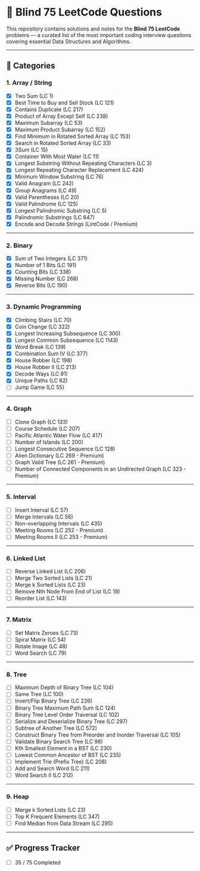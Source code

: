 # 🚀 Blind 75 LeetCode Questions

This repository contains solutions and notes for the **Blind 75 LeetCode** problems — a curated list of the most important coding interview questions covering essential Data Structures and Algorithms.

---

## 📌 Categories

### 1. Array / String
- [x] Two Sum (LC 1)  
- [x] Best Time to Buy and Sell Stock (LC 121)  
- [x] Contains Duplicate (LC 217)  
- [x] Product of Array Except Self (LC 238)  
- [x] Maximum Subarray (LC 53)  
- [x] Maximum Product Subarray (LC 152)  
- [x] Find Minimum in Rotated Sorted Array (LC 153)  
- [x] Search in Rotated Sorted Array (LC 33)  
- [x] 3Sum (LC 15)  
- [x] Container With Most Water (LC 11)  
- [x] Longest Substring Without Repeating Characters (LC 3)  
- [x] Longest Repeating Character Replacement (LC 424)  
- [x] Minimum Window Substring (LC 76)  
- [x] Valid Anagram (LC 242)  
- [x] Group Anagrams (LC 49)  
- [x] Valid Parentheses (LC 20)  
- [x] Valid Palindrome (LC 125)  
- [x] Longest Palindromic Substring (LC 5)  
- [x] Palindromic Substrings (LC 647)  
- [x] Encode and Decode Strings (LintCode / Premium)

---

### 2. Binary
- [x] Sum of Two Integers (LC 371)  
- [x] Number of 1 Bits (LC 191)  
- [x] Counting Bits (LC 338)  
- [x] Missing Number (LC 268)  
- [x] Reverse Bits (LC 190)  

---

### 3. Dynamic Programming
- [x] Climbing Stairs (LC 70)  
- [x] Coin Change (LC 322)  
- [x] Longest Increasing Subsequence (LC 300)  
- [x] Longest Common Subsequence (LC 1143)  
- [x] Word Break (LC 139)  
- [x] Combination Sum IV (LC 377)  
- [x] House Robber (LC 198)  
- [x] House Robber II (LC 213)  
- [x] Decode Ways (LC 91)  
- [x] Unique Paths (LC 62)  
- [ ] Jump Game (LC 55)  

---

### 4. Graph
- [ ] Clone Graph (LC 133)  
- [ ] Course Schedule (LC 207)  
- [ ] Pacific Atlantic Water Flow (LC 417)  
- [ ] Number of Islands (LC 200)  
- [ ] Longest Consecutive Sequence (LC 128)  
- [ ] Alien Dictionary (LC 269 - Premium)  
- [ ] Graph Valid Tree (LC 261 - Premium)  
- [ ] Number of Connected Components in an Undirected Graph (LC 323 - Premium)  

---

### 5. Interval
- [ ] Insert Interval (LC 57)  
- [ ] Merge Intervals (LC 56)  
- [ ] Non-overlapping Intervals (LC 435)  
- [ ] Meeting Rooms (LC 252 - Premium)  
- [ ] Meeting Rooms II (LC 253 - Premium)  

---

### 6. Linked List
- [ ] Reverse Linked List (LC 206)  
- [ ] Merge Two Sorted Lists (LC 21)  
- [ ] Merge k Sorted Lists (LC 23)  
- [ ] Remove Nth Node From End of List (LC 19)  
- [ ] Reorder List (LC 143)  

---

### 7. Matrix
- [ ] Set Matrix Zeroes (LC 73)  
- [ ] Spiral Matrix (LC 54)  
- [ ] Rotate Image (LC 48)  
- [ ] Word Search (LC 79)  

---

### 8. Tree
- [ ] Maximum Depth of Binary Tree (LC 104)  
- [ ] Same Tree (LC 100)  
- [ ] Invert/Flip Binary Tree (LC 226)  
- [ ] Binary Tree Maximum Path Sum (LC 124)  
- [ ] Binary Tree Level Order Traversal (LC 102)  
- [ ] Serialize and Deserialize Binary Tree (LC 297)  
- [ ] Subtree of Another Tree (LC 572)  
- [ ] Construct Binary Tree from Preorder and Inorder Traversal (LC 105)  
- [ ] Validate Binary Search Tree (LC 98)  
- [ ] Kth Smallest Element in a BST (LC 230)  
- [ ] Lowest Common Ancestor of BST (LC 235)  
- [ ] Implement Trie (Prefix Tree) (LC 208)  
- [ ] Add and Search Word (LC 211)  
- [ ] Word Search II (LC 212)  

---

### 9. Heap
- [ ] Merge k Sorted Lists (LC 23)  
- [ ] Top K Frequent Elements (LC 347)  
- [ ] Find Median from Data Stream (LC 295)  

---

## ✅ Progress Tracker
- [ ] 35 / 75 Completed  


